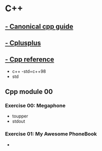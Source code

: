 # C++

## [- Canonical cpp guide](https://people.canonical.com/~msawicz/guides/c++/cppguide.html)

## [- Cplusplus](https://cplusplus.com/)

## [- Cpp reference](https://en.cppreference.com/w/)

- c++ -std=c++98
- std

## Cpp module 00

### Exercise 00: Megaphone

- toupper
- stdout

### Exercise 01: My Awesome PhoneBook

- 